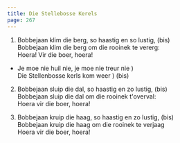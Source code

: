 ```yaml
---
title: Die Stellebosse Kerels
page: 267
---  
```



1. Bobbejaan klim die berg, so haastig en so lustig, (bis)  
Bobbejaan klim die berg om die rooinek te vererg:  
Hoera! Vir die boer, hoera!  


- Je moe nie huil nie, je moe nie treur nie )  
Die Stellenbosse kerls kom weer           ) (bis)  


2. Bobbejaan sluip die dal, so haastig en zo lustig, (bis)  
Bobbejaan sluip die dal om die rooinek t'overval:  
Hoera vir die boer, hoera!  


3. Bobbejaan kruip die haag, so haastig en zo lustig, (bis)  
Bobbejaan kruip die haag om die rooinek te verjaag  
Hoera vir die boer, hoera!  